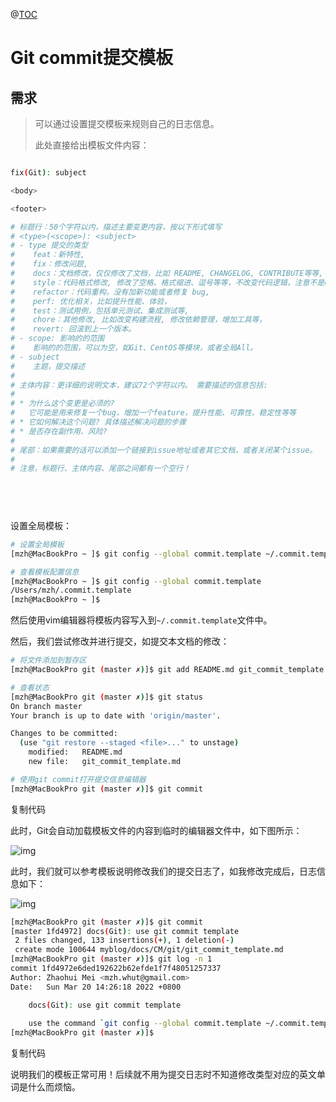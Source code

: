 @[TOC](这里写自定义目录标题)

# Git commit提交模板

## 需求

>   可以通过设置提交模板来规则自己的日志信息。
>
>   此处直接给出模板文件内容：





```bash

fix(Git): subject

<body>

<footer>

# 标题行：50个字符以内，描述主要变更内容，按以下形式填写
# <type>(<scope>): <subject>
# - type 提交的类型
#    feat：新特性, 
#    fix：修改问题, 
#    docs：文档修改，仅仅修改了文档，比如 README, CHANGELOG, CONTRIBUTE等等, 
#    style：代码格式修改, 修改了空格、格式缩进、逗号等等，不改变代码逻辑，注意不是css修改， 
#    refactor：代码重构，没有加新功能或者修复 bug, 
#    perf: 优化相关，比如提升性能、体验，
#    test：测试用例，包括单元测试、集成测试等, 
#    chore：其他修改, 比如改变构建流程, 修改依赖管理，增加工具等，
#    revert: 回滚到上一个版本。
# - scope: 影响的的范围
#    影响的的范围，可以为空，如Git、CentOS等模块，或者全局All。
# - subject
#    主题，提交描述
#
# 主体内容：更详细的说明文本，建议72个字符以内。 需要描述的信息包括:
#
# * 为什么这个变更是必须的? 
#   它可能是用来修复一个bug，增加一个feature，提升性能、可靠性、稳定性等等
# * 它如何解决这个问题? 具体描述解决问题的步骤
# * 是否存在副作用、风险? 
#
# 尾部：如果需要的话可以添加一个链接到issue地址或者其它文档，或者关闭某个issue。
# 
# 注意，标题行、主体内容、尾部之间都有一个空行！

 
 
 
```



设置全局模板：



```bash
# 设置全局模板
[mzh@MacBookPro ~ ]$ git config --global commit.template ~/.commit.template

# 查看模板配置信息
[mzh@MacBookPro ~ ]$ git config --global commit.template
/Users/mzh/.commit.template
[mzh@MacBookPro ~ ]$

```



然后使用vim编辑器将模板内容写入到`~/.commit.template`文件中。

然后，我们尝试修改并进行提交，如提交本文档的修改：

```bash
# 将文件添加到暂存区
[mzh@MacBookPro git (master ✗)]$ git add README.md git_commit_template.md

# 查看状态
[mzh@MacBookPro git (master ✗)]$ git status
On branch master
Your branch is up to date with 'origin/master'.

Changes to be committed:
  (use "git restore --staged <file>..." to unstage)
	modified:   README.md
	new file:   git_commit_template.md

# 使用git commit打开提交信息编辑器
[mzh@MacBookPro git (master ✗)]$ git commit
```



复制代码

此时，Git会自动加载模板文件的内容到临时的编辑器文件中，如下图所示：

![img](https://hellogitlab.com/img/20220320142253.png)

此时，我们就可以参考模板说明修改我们的提交日志了，如我修改完成后，日志信息如下：

![img](https://hellogitlab.com/img/20220320142751.png)

```bash
[mzh@MacBookPro git (master ✗)]$ git commit
[master 1fd4972] docs(Git): use git commit template
 2 files changed, 133 insertions(+), 1 deletion(-)
 create mode 100644 myblog/docs/CM/git/git_commit_template.md
[mzh@MacBookPro git (master ✗)]$ git log -n 1
commit 1fd4972e6ded192622b62efde1f7f48051257337
Author: Zhaohui Mei <mzh.whut@gmail.com>
Date:   Sun Mar 20 14:26:18 2022 +0800

    docs(Git): use git commit template
    
    use the command `git config --global commit.template ~/.commit.template` to set the template.
[mzh@MacBookPro git (master ✗)]$
```

复制代码

说明我们的模板正常可用！后续就不用为提交日志时不知道修改类型对应的英文单词是什么而烦恼。